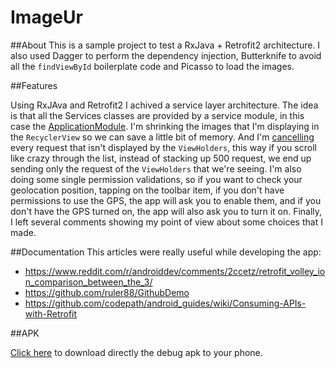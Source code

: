 # ImageUr

##About
This is a sample project to test a RxJava + Retrofit2 architecture. I also used Dagger to perform the dependency injection, Butterknife to avoid all the `findViewById` boilerplate code and Picasso to load the images.

##Features

Using RxJAva and Retrofit2 I achived a service layer architecture. The idea is that all the Services classes are provided by a service module, in this case the [ApplicationModule](https://github.com/4gus71n/ImageUr/blob/master/app/src/main/java/com/tradehelm/imageur/di/ApplicationModule.java). I'm shrinking the images that I'm displaying in the `RecyclerView` so we can save a little bit of memory. And I'm [cancelling](https://github.com/4gus71n/ImageUr/blob/master/app/src/main/java/com/tradehelm/imageur/ui/viewholder/ImageUrViewHolder.java#L61) every request that isn't displayed by the `ViewHolders`, this way if you scroll like crazy through the list, instead of stacking up 500 request, we end up sending only the request of the `ViewHolders` that we're seeing. I'm also doing some single permission validations, so if you want to check your geolocation position, tapping on the toolbar item, if you don't have permissions to use the GPS, the app will ask you to enable them, and if you don't have the GPS turned on, the app will also ask you to turn it on. Finally, I left several comments showing my point of view about some choices that I made.

##Documentation
  This articles were really useful while developing the app:
   * https://www.reddit.com/r/androiddev/comments/2ccetz/retrofit_volley_ion_comparison_between_the_3/
   * https://github.com/ruler88/GithubDemo
   * https://github.com/codepath/android_guides/wiki/Consuming-APIs-with-Retrofit

##APK

[Click here](https://github.com/4gus71n/ImageUr/blob/master/app-debug.apk) to download directly the debug apk to your phone.
